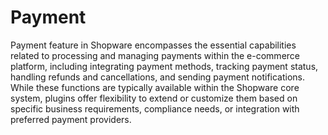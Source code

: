 # Payment

Payment feature in Shopware encompasses the essential capabilities related to processing and managing payments within the e-commerce platform, including integrating payment methods, tracking payment status, handling refunds and cancellations, and sending payment notifications. While these functions are typically available within the Shopware core system, plugins offer flexibility to extend or customize them based on specific business requirements, compliance needs, or integration with preferred payment providers.
